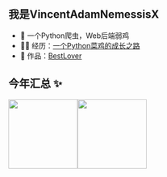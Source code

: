## 我是VincentAdamNemessisX

- 🐧 一个Python爬虫，Web后端弱鸡
- 👨‍💻 经历：<a href="https://vincentadamnemessis.site" target="_blank">一个Python菜鸡的成长之路</a>
- 🏡 作品：<a href="https://vincentadamnemessis.site/BestLover/" target="_blank">BestLover</a>

## 今年汇总 ✨

<img align="" height="137px" src="https://github-readme-stats.vercel.app/api?username=VincentAdamNemessisX&hide_title=true&hide_border=true&show_icons=true&include_all_commits=true&line_height=21&bg_color=0,EC6C6C,FFD479,FFFC79,73FA79&theme=graywhite&locale=cn" /><img align="" height="137px" src="https://github-readme-stats.vercel.app/api/top-langs/?username=VincentAdamNemessisX&hide_title=true&hide_border=true&layout=compact&bg_color=0,73FA79,73FDFF,D783FF&theme=graywhite&locale=cn" />
